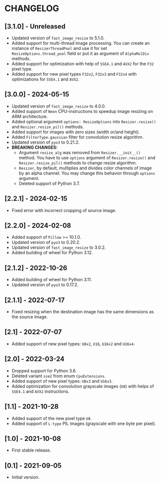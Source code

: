 # CHANGELOG

## [3.1.0] - Unreleased

- Updated version of ``fast_image_resize`` to 5.1.0.
- Added support for multi-thread image processing.
  You can create an instance of `ResizerThreadPool` and use it for set
  `ResizeOptions.thread_pool` field or put it as argument of `AlphaMulDiv` methods.
- Added support for optimization with help of `SSE4.1` and `AVX2` for
  the `F32` pixel type.
- Added support for new pixel types `F32x2`, `F32x3` and `F32x4` with
  optimizations for `SSE4.1` and `AVX2`.

## [3.0.0] - 2024-05-15

- Updated version of ``fast_image_resize`` to 4.0.0.
- Added support of `Neon` CPU-instructions to speedup image resizing
  on ARM architecture.
- Added optional argument `options: ResizeOptions` into `Resizer.resize()`
  and `Resizer.resize_pil()` methods.
- Added support for images with zero sizes (width or/and height).
- Added `FilterType.gaussian` filter for convolution resize algorithm.
- Updated version of ``pyo3`` to 0.21.2.
- **BREAKING CHANGES:**
    - Argument `resize_alg` was removed from `Resizer.__init__()` method.
      You have to use `options` argument of `Resizer.resize()`
      and `Resizer.resize_pil()` methods to change resize algorithm.
    - `Resizer`, by default, multiplies and divides color channels of image by
      an alpha channel. You may change this behavior through `options` argument.
    - Deleted support of Python 3.7.

## [2.2.1] - 2024-02-15

- Fixed error with incorrect cropping of source image.

## [2.2.0] - 2024-02-08

- Added support of ``Pillow`` >= 10.1.0.
- Updated version of ``pyo3`` to 0.20.2.
- Updated version of ``fast_image_resize`` to 3.0.2.
- Added building of wheel for Python 3.12.

## [2.1.2] - 2022-10-26

- Added building of wheel for Python 3.11.
- Updated version of ``pyo3`` to 0.17.2.

## [2.1.1] - 2022-07-17

- Fixed resizing when the destination image has the same dimensions
  as the source image.

## [2.1] - 2022-07-07

- Added support of new pixel types: `U8x2`, `U16`, `U16x2` and `U16x4`.

## [2.0] - 2022-03-24

- Dropped support for Python 3.6.
- Deleted variant `sse2` from enum `CpuExtensions`.
- Added support of new pixel types: `U8x3` and `U16x3`.
- Added optimization for convolution grayscale images (`U8`)
  with helps of `SSE4.1` and `AVX2` instructions.

## [1.1] - 2021-10-28

- Added support of the new pixel type `U8`.
- Added support of `L-type` PIL images (grayscale with one byte per pixel).

## [1.0] - 2021-10-08

- First stable release.

## [0.1] - 2021-09-05

- Initial version.
